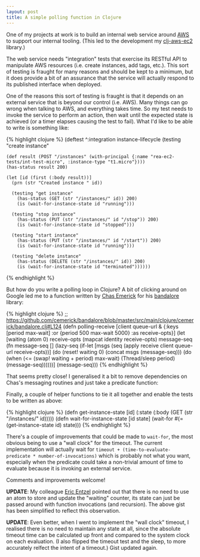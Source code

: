 ```yaml
---
layout: post
title: A simple polling function in Clojure
---
```


One of my projects at work is to build an internal web service around [AWS][] to support our internal tooling. (This led to the development my [clj-aws-ec2][] library.)

The web service needs "integration" tests that exercise its RESTful API to manipulate AWS resources (i.e. create instances, add tags, etc.). This sort of testing is fraught for many reasons and should be kept to a minimum, but it does provide a bit of an assurance that the service will actually respond to its published interface when deployed.

One of the reasons this sort of testing is fraught is that it depends on an external service that is beyond our control (i.e. AWS). Many things can go wrong when talking to AWS, and everything takes time. So my test needs to invoke the service to perform an action, then wait until the expected state is achieved (or a timer elapses causing the test to fail). What I'd like to be able to write is something like:

{% highlight clojure %}
(deftest ^:integration instance-lifecycle
  (testing "create instance"
 
    (def result (POST "/instances" (with-principal {:name "rea-ec2-tests/int-test-micro", :instance-type "t1.micro"})))
    (has-status result 200)
 
    (let [id (first (:body result))]
      (prn (str "Created instance " id))
 
      (testing "get instance"
        (has-status (GET (str "/instances/" id)) 200)
        (is (wait-for-instance-state id "running")))
 
      (testing "stop instance"
        (has-status (PUT (str "/instances/" id "/stop")) 200)
        (is (wait-for-instance-state id "stopped")))
 
      (testing "start instance"
        (has-status (PUT (str "/instances/" id "/start")) 200)
        (is (wait-for-instance-state id "running")))
 
      (testing "delete instance"
        (has-status (DELETE (str "/instances/" id)) 200)
        (is (wait-for-instance-state id "terminated"))))))
{% endhighlight %}

But how do you write a polling loop in Clojure? A bit of clicking around on Google led me to a function written by [Chas Emerick][] for his [bandalore][] library:

{% highlight clojure %}
;; https://github.com/cemerick/bandalore/blob/master/src/main/clojure/cemerick/bandalore.clj#L124
(defn polling-receive
  [client queue-url & {:keys [period max-wait]
                       :or {period 500
                            max-wait 5000}
                       :as receive-opts}]
  (let [waiting (atom 0)
        receive-opts (mapcat identity receive-opts)
        message-seq (fn message-seq []
                      (lazy-seq
                        (if-let [msgs (seq (apply receive client queue-url receive-opts))]
                          (do
                            (reset! waiting 0)
                            (concat msgs (message-seq)))
                          (do
                            (when (<= (swap! waiting + period) max-wait)
                              (Thread/sleep period)
                              (message-seq))))))]
    (message-seq)))
{% endhighlight %}

That seems pretty close! I generalised it a bit to remove dependencies on Chas's messaging routines and just take a predicate function:

<script src="https://gist.github.com/4689005.js"></script>

Finally, a couple of helper functions to tie it all together and enable the tests to be written as above:

{% highlight clojure %}
(defn get-instance-state [id] (:state (:body (GET (str "/instances/" id)))))
(defn wait-for-instance-state [id state] (wait-for #(= (get-instance-state id) state)))
{% endhighlight %}

There's a couple of improvements that could be made to `wait-for`, the most obvious being to use a "wall clock" for the timeout. The current implementation will actually wait for `timeout + (time-to-evaluate-predicate * number-of-invocations)` which is probably not what you want, especially when the predicate could take a non-trivial amount of time to evaluate because it is invoking an external service.

Comments and improvements welcome!

__UPDATE__: My colleague [Eric Entzel][] pointed out that there is no need to use an atom to store and update the "waiting" counter, its state can just be passed around with function invocations (and recursion). The above gist has been simplified to reflect this observation.

__UPDATE__: Even better, when I went to implement the "wall clock" timeout, I realised there is no need to maintain any state at all, since the absolute timeout time can be calculated up front and compared to the system clock on each evaluation. (I also flipped the timeout test and the sleep, to more accurately relfect the intent of a timeout.) Gist updated again.

[AWS]: http://aws.amazon.com/
[clj-aws-ec2]: https://github.com/mrowe/clj-aws-ec2
[Chas Emerick]: http://cemerick.com/
[bandalore]: https://github.com/cemerick/bandalore
[Eric Entzel]: http://www.ubermac.net
